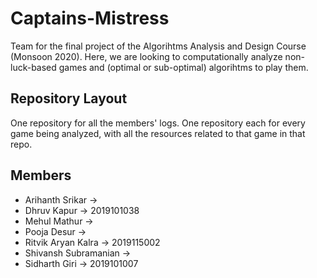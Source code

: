 # Captains-Mistress

Team for the final project of the Algorihtms Analysis and Design Course (Monsoon 2020).
Here, we are looking to computationally analyze non-luck-based games and (optimal or sub-optimal) algorihtms to play them.

## Repository Layout
One repository for all the members' logs. One repository each for every game being analyzed, with all the resources related to that game in that repo.

## Members
* Arihanth Srikar → 
* Dhruv Kapur → 2019101038
* Mehul Mathur →
* Pooja Desur →
* Ritvik Aryan Kalra → 2019115002
* Shivansh Subramanian →
* Sidharth Giri → 2019101007
